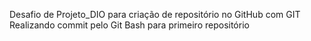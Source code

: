 Desafio de Projeto_DIO para criação de repositório no GitHub com GIT
Realizando commit pelo Git Bash para primeiro repositório
